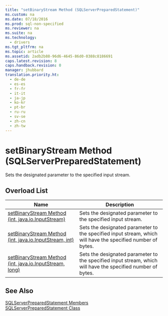 ```yaml
---
title: "setBinaryStream Method (SQLServerPreparedStatement)"
ms.custom: na
ms.date: 07/18/2016
ms.prod: sql-non-specified
ms.reviewer: na
ms.suite: na
ms.technology: 
  - drivers
ms.tgt_pltfrm: na
ms.topic: article
ms.assetid: 2adb2b88-96d6-4645-86d0-0388c8186691
caps.latest.revision: 8
caps.handback.revision: 0
manager: jhubbard
translation.priority.ht: 
  - de-de
  - es-es
  - fr-fr
  - it-it
  - ja-jp
  - ko-kr
  - pt-br
  - ru-ru
  - sv-se
  - zh-cn
  - zh-tw
---
```

# setBinaryStream Method (SQLServerPreparedStatement)
  Sets the designated parameter to the specified input stream.  
  
## Overload List  
  
|Name|Description|  
|----------|-----------------|  
|[setBinaryStream Method &#40;int, java.io.InputStream&#41;](../content/setBinaryStream-Method--int--java.io.InputStream-.md)|Sets the designated parameter to the specified input stream.|  
|[setBinaryStream Method &#40;int, java.io.InputStream, int&#41;](../content/setBinaryStream-Method--int--java.io.InputStream--int-.md)|Sets the designated parameter to the specified input stream, which will have the specified number of bytes.|  
|[setBinaryStream Method &#40;int, java.io.InputStream, long&#41;](../content/setBinaryStream-Method--int--java.io.InputStream--long-.md)|Sets the designated parameter to the specified input stream, which will have the specified number of bytes.|  
  
## See Also  
 [SQLServerPreparedStatement Members](../content/SQLServerPreparedStatement-Members.md)   
 [SQLServerPreparedStatement Class](../content/SQLServerPreparedStatement-Class.md)  
  
  